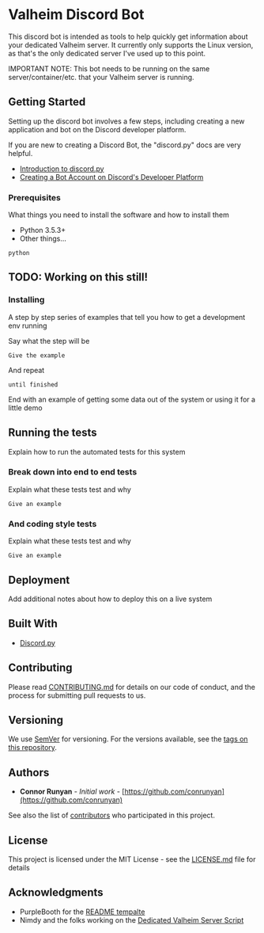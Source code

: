 # Valheim Discord Bot

This discord bot is intended as tools to help quickly get information about your dedicated Valheim server. It currently only supports the Linux version, as that's the only dedicated server I've used up to this point. 

IMPORTANT NOTE: This bot needs to be running on the same server/container/etc. that your Valheim server is running.

## Getting Started

Setting up the discord bot involves a few steps, including creating a new application and bot on the Discord developer platform.

If you are new to creating a Discord Bot, the "discord.py" docs are very helpful.
* [Introduction to discord.py](https://discordpy.readthedocs.io/en/latest/intro.html)
* [Creating a Bot Account on Discord's Developer Platform](https://discordpy.readthedocs.io/en/latest/discord.html)

### Prerequisites

What things you need to install the software and how to install them

* Python 3.5.3+
* Other things...
```
python
```
## TODO: Working on this still!

### Installing

A step by step series of examples that tell you how to get a development env running

Say what the step will be

```
Give the example
```

And repeat

```
until finished
```

End with an example of getting some data out of the system or using it for a little demo

## Running the tests

Explain how to run the automated tests for this system

### Break down into end to end tests

Explain what these tests test and why

```
Give an example
```

### And coding style tests

Explain what these tests test and why

```
Give an example
```

## Deployment

Add additional notes about how to deploy this on a live system

## Built With

* [Discord.py](https://discordpy.readthedocs.io/en/latest/)

## Contributing

Please read [CONTRIBUTING.md](https://gist.github.com/PurpleBooth/b24679402957c63ec426) for details on our code of conduct, and the process for submitting pull requests to us.

## Versioning

We use [SemVer](http://semver.org/) for versioning. For the versions available, see the [tags on this repository](https://github.com/your/project/tags). 

## Authors

* **Connor Runyan** - *Initial work* - [https://github.com/conrunyan](https://github.com/conrunyan)

See also the list of [contributors](https://github.com/conrunyan/valheim-discord-bot/graphs/contributors) who participated in this project.

## License

This project is licensed under the MIT License - see the [LICENSE.md](LICENSE.md) file for details

## Acknowledgments

* PurpleBooth for the [README tempalte](https://gist.github.com/PurpleBooth/109311bb0361f32d87a2)
* Nimdy and the folks working on the [Dedicated Valheim Server Script](https://github.com/Nimdy/Dedicated_Valheim_Server_Script)
